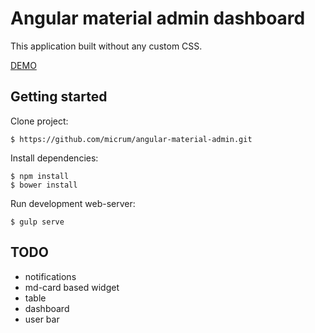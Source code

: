 # Angular material admin dashboard

This application built without any custom CSS.

[DEMO](http://micrum.github.io/angular-material-admin/site/)

## Getting started

Clone project:

    $ https://github.com/micrum/angular-material-admin.git

Install dependencies:

    $ npm install
    $ bower install
    
Run development web-server:

    $ gulp serve
    
## TODO
    
* notifications
* md-card based widget     
* table
* dashboard
* user bar

